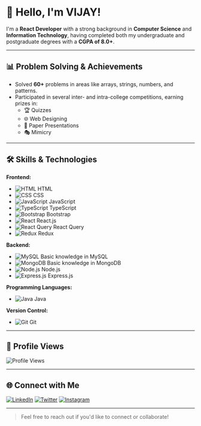 # 👋 Hello, I'm VIJAY!

I'm a **React Developer** with a strong background in **Computer Science** and **Information Technology**, having completed both my undergraduate and postgraduate degrees with a **CGPA of 8.0+**.

---

## 📊 Problem Solving & Achievements

- Solved **60+** problems in areas like arrays, strings, numbers, and patterns.
- Participated in several inter- and intra-college competitions, earning prizes in:
  - 🏆 Quizzes
  - 🌐 Web Designing
  - 📄 Paper Presentations
  - 🎭 Mimicry

---

## 🛠️ Skills & Technologies

**Frontend:**
- ![HTML](https://img.icons8.com/color/48/000000/html-5.png) HTML
- ![CSS](https://img.icons8.com/color/48/000000/css3.png) CSS
- ![JavaScript](https://img.icons8.com/color/48/000000/javascript.png) JavaScript
- ![TypeScript](https://img.icons8.com/color/48/000000/typescript.png) TypeScript
- ![Bootstrap](https://img.icons8.com/color/48/000000/bootstrap.png) Bootstrap
- ![React](https://img.icons8.com/color/48/000000/react-native.png) React.js
- ![React Query](https://img.icons8.com/color/48/000000/react-query.png) React Query
- ![Redux](https://img.icons8.com/color/48/000000/redux.png) Redux
  

**Backend:**
- ![MySQL](https://img.icons8.com/color/48/000000/mysql.png) Basic knowledge in MySQL
- ![MongoDB](https://img.icons8.com/color/48/000000/mongodb.png) Basic knowledge in MongoDB
- ![Node.js](https://img.icons8.com/color/48/000000/nodejs.png) Node.js
- ![Express.js](https://img.icons8.com/color/48/000000/express.png) Express.js

**Programming Languages:**
- ![Java](https://img.icons8.com/color/48/000000/java-coffee-cup-logo.png) Java

**Version Control:**
- ![Git](https://img.icons8.com/color/48/000000/git.png) Git

---

## 👀 Profile Views

![Profile Views](https://komarev.com/ghpvc/?username=RVJVIJAY)

---

## 🌐 Connect with Me

[![LinkedIn](https://img.icons8.com/color/48/000000/linkedin.png)](https://www.linkedin.com/in/vj12/) 
[![Twitter](https://img.icons8.com/color/48/000000/twitter.png)](https://twitter.com/your-twitter) 
[![Instagram](https://img.icons8.com/color/48/000000/instagram-new.png)](https://www.instagram.com/v_i_j_a_y_______vj/?igsh=cTYyZGF5YmVxMDBv)

---

> Feel free to reach out if you'd like to connect or collaborate!
